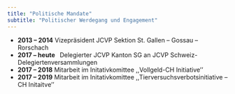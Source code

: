 ```yaml
---
title: "Politische Mandate"
subtitle: "Politischer Werdegang und Engagement"
---
```


<ul class="list-unstyled">

<li><b class="text-muted text-monospace">2013 – 2014</b> <span class="ml-3"></span> Vizepräsident JCVP Sektion St. Gallen – Gossau – Rorschach

<li><b class="text-muted text-monospace">2017 – heute</b> <span style="margin-left: 7px;"></span> Delegierter JCVP Kanton SG an JCVP Schweiz- Delegiertenversammlungen

<li><b class="text-muted text-monospace">2017 – 2018</b> <span class="ml-3"></span> Mitarbeit im Initativkomittee ,,Vollgeld-CH Initiative’’

<li><b class="text-muted text-monospace">2017 – 2019</b> <span class="ml-3"></span> Mitarbeit im Initativkomittee ,,Tierversuchsverbotsinitiative – CH Initaitve’’

</ul>
